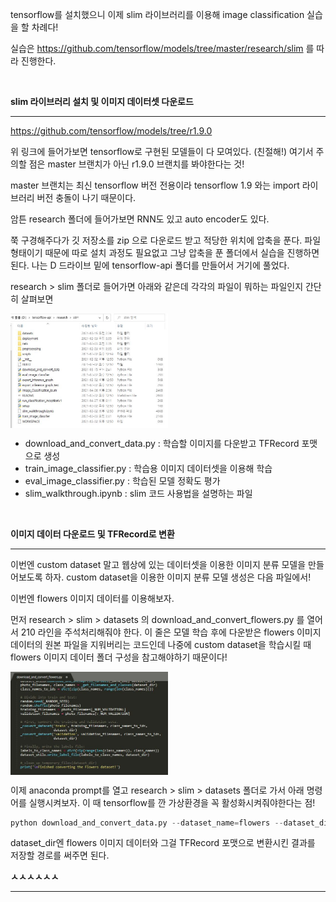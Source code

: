 tensorflow를 설치했으니 이제 slim 라이브러리를 이용해 image classification 실습을 할 차례다!                     

실습은 https://github.com/tensorflow/models/tree/master/research/slim 를 따라 진행한다.         

​                      

**slim 라이브러리 설치 및 이미지 데이터셋 다운로드**

------------------

https://github.com/tensorflow/models/tree/r1.9.0                

위 링크에 들어가보면 tensorflow로 구현된 모델들이 다 모여있다. (친절해!) 여기서 주의할 점은 master 브랜치가 아닌 r1.9.0 브랜치를 봐야한다는 것!              

master 브랜치는 최신 tensorflow 버전 전용이라 tensorflow 1.9 와는 import 라이브러리 버전 충돌이 나기 때문이다.              

암튼 research 폴더에 들어가보면 RNN도 있고 auto encoder도 있다.              

쭉 구경해주다가 깃 저장소를 zip 으로 다운로드 받고 적당한 위치에 압축을 푼다. 파일 형태이기 때문에 따로 설치 과정도 필요없고 그냥 압축을 푼 폴더에서 실습을 진행하면 된다. 나는 D 드라이브 밑에 tensorflow-api 폴더를 만들어서 거기에 풀었다.                          

research > slim 폴더로 들어가면 아래와 같은데 각각의 파일이 뭐하는 파일인지 간단히 살펴보면

<div align="center" style="display:flex;">
	<img src="./images/slim.JPG" width="50%"/>
</div>

* download_and_convert_data.py : 학습할 이미지를 다운받고 TFRecord 포맷으로 생성 
* train_image_classifier.py : 학습용 이미지 데이터셋을 이용해 학습
* eval_image_classifier.py : 학습된 모델 정확도 평가
* slim_walkthrough.ipynb : slim 코드 사용법을 설명하는 파일

​                    

**이미지 데이터 다운로드 및 TFRecord로 변환**

--------------------------------

이번엔 custom dataset 말고 웹상에 있는 데이터셋을 이용한 이미지 분류 모델을 만들어보도록 하자. custom dataset을 이용한 이미지 분류 모델 생성은 다음 파일에서!          

이번엔 flowers 이미지 데이터를 이용해보자.           

먼저 research > slim > datasets 의 download_and_convert_flowers.py 를 열어서 210 라인을 주석처리해줘야 한다. 이 줄은 모델 학습 후에 다운받은 flowers 이미지 데이터의 원본 파일을 지워버리는 코드인데 나중에 custom dataset을 학습시킬 때 flowers 이미지 데이터 폴더 구성을 참고해야하기 때문이다!              

<div align="center" style="display:flex;">
	<img src="./images/remove_flowers.JPG" width="50%"/>
</div>

이제 anaconda prompt를 열고 research > slim > datasets 폴더로 가서 아래 명령어를 실행시켜보자. 이 때 tensorflow를 깐 가상환경을 꼭 활성화시켜줘야한다는 점!                

```python
python download_and_convert_data.py --dataset_name=flowers --dataset_dir=/tmp/flowers
```

dataset_dir엔 flowers 이미지 데이터와 그걸 TFRecord 포맷으로 변환시킨 결과를 저장할 경로를 써주면 된다.      





**ㅅㅅㅅㅅㅅㅅ**

-----------------------

